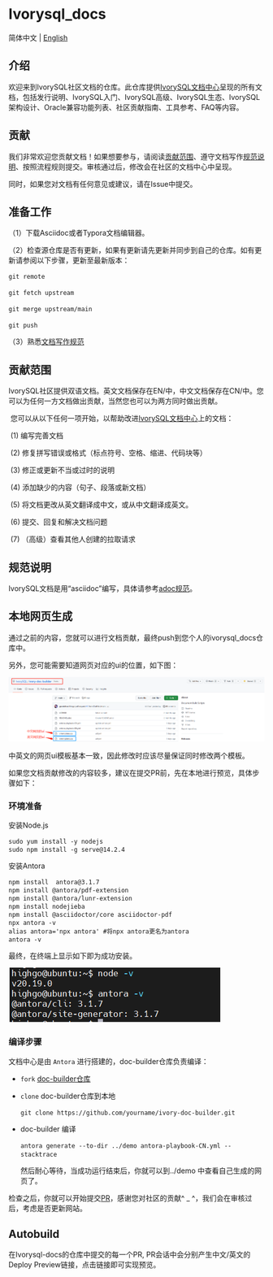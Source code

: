 # Ivorysql_docs  

简体中文 | [English](./README.md)

## 介绍

欢迎来到IvorySQL社区文档的仓库。此仓库提供[IvorySQL文档中心](https://docs.ivorysql.org/cn/index.html)呈现的所有文档，包括发行说明、IvorySQL入门、IvorySQL高级、IvorySQL生态、IvorySQL架构设计、Oracle兼容功能列表、社区贡献指南、工具参考、FAQ等内容。
## 贡献

我们非常欢迎您贡献文档！如果想要参与，请阅读[贡献范围](#贡献范围)、遵守文档写作[规范说明](#规范说明)、按照流程规则提交。审核通过后，修改会在社区的文档中心中呈现。

同时，如果您对文档有任何意见或建议，请在Issue中提交。

## 准备工作

（1）下载Asciidoc或者Typora文档编辑器。

（2）检查源仓库是否有更新，如果有更新请先更新并同步到自己的仓库。如有更新请参阅以下步骤，更新至最新版本：

```
git remote

git fetch upstream

git merge upstream/main

git push
```

（3）熟悉[文档写作规范](#规范说明)

## 贡献范围

IvorySQL社区提供双语文档。英文文档保存在EN/中，中文文档保存在CN/中。您可以为任何一方文档做出贡献，当然您也可以为两方同时做出贡献。

​    您可以从以下任何一项开始，以帮助改进[IvorySQL文档中心](https://docs.ivorysql.org)上的文档：

​        (1) 编写完善文档

​        (2) 修复拼写错误或格式（标点符号、空格、缩进、代码块等）

​        (3) 修正或更新不当或过时的说明

​        (4) 添加缺少的内容（句子、段落或新文档）

​        (5) 将文档更改从英文翻译成中文，或从中文翻译成英文。

​        (6) 提交、回复和解决文档问题

​        (7) （高级）查看其他人创建的拉取请求

## 规范说明

IvorySQL文档是用“asciidoc”编写，具体请参考[adoc规范](./adoc_syntax_quick_reference.md)。

## 本地网页生成
通过之前的内容，您就可以进行文档贡献，最终push到您个人的ivorysql_docs仓库中。

另外，您可能需要知道网页对应的ui的位置，如下图：

![image](CN/modules/ROOT/images/15.png)

中英文的网页ui模板基本一致，因此修改时应该尽量保证同时修改两个模板。

如果您文档贡献修改的内容较多，建议在提交PR前，先在本地进行预览，具体步骤如下：

### 环境准备

安装Node.js
```
sudo yum install -y nodejs
sudo npm install -g serve@14.2.4
```
安装Antora
```
npm install  antora@3.1.7
npm install @antora/pdf-extension
npm install @antora/lunr-extension
npm install nodejieba
npm install @asciidoctor/core asciidoctor-pdf
npx antora -v
alias antora='npx antora' #将npx antora更名为antora
antora -v
```
最终，在终端上显示如下即为成功安装。

![image](CN/modules/ROOT/images/14.png)


### 编译步骤

文档中心是由 `Antora` 进行搭建的，doc-builder仓库负责编译：
* `fork` [doc-builder仓库](https://github.com/IvorySQL/ivory-doc-builder)
* `clone` doc-builder仓库到本地

    `git clone https://github.com/yourname/ivory-doc-builder.git`
* doc-builder 编译

    `antora generate --to-dir ../demo antora-playbook-CN.yml --stacktrace`

    然后耐心等待，当成功运行结束后，你就可以到../demo 中查看自己生成的网页了。

检查之后，你就可以开始提交[PR](https://github.com/IvorySQL/ivorysql_docs/blob/v4.5/CN/modules/ROOT/pages/v4.5/32.adoc)，感谢您对社区的贡献^ _ ^，我们会在审核过后，考虑是否更新网站。

## Autobuild

在Ivorysql-docs的仓库中提交的每一个PR, PR会话中会分别产生中文/英文的Deploy Preview链接，点击链接即可实现预览。
